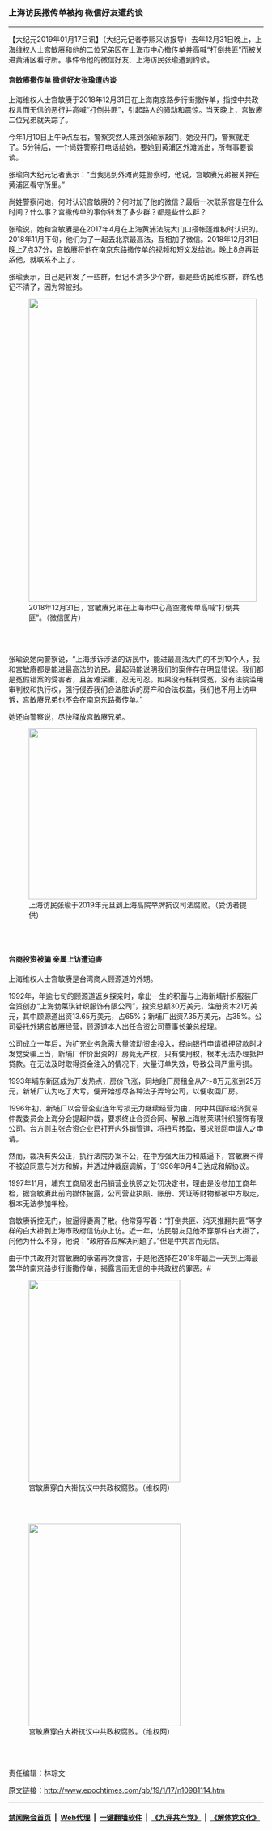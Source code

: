 ### 上海访民撒传单被拘 微信好友遭约谈
------------------------

<p>
 【大纪元2019年01月17日讯】（大纪元记者李熙采访报导）去年12月31日晚上，上海维权人士宫敏赓和他的二位兄弟因在上海市中心撒传单并高喊“打倒共匪”而被关进黄浦区看守所。事件令他的微信好友、上海访民张瑜遭到约谈。
</p>
<h4>
 宫敏赓撒传单 微信好友张瑜遭约谈
</h4>
<p>
 上海维权人士宫敏赓于2018年12月31日在上海南京路步行街撒传单，指控中共政权言而无信的恶行并高喊“打倒共匪”，引起路人的骚动和震惊。当天晚上，宫敏赓二位兄弟就失踪了。
</p>
<p>
 今年1月10日上午9点左右，警察突然人来到张瑜家敲门，她没开门，警察就走了。5分钟后，一个尚姓警察打电话给她，要她到黄浦区外滩派出，所有事要谈谈。
</p>
<p>
 张瑜向大纪元记者表示：“当我见到外滩尚姓警察时，他说，宫敏赓兄弟被关押在黄浦区看守所里。”
</p>
<p>
 尚姓警察问她，何时认识宫敏赓的？何时加了他的微信？最后一次联系宫是在什么时间？什么事？宫撒传单的事你转发了多少群？都是些什么群？
</p>
<p>
 张瑜说，她和宫敏赓是在2017年4月在上海黄浦法院大门口搭帐篷维权时认识的。2018年11月下旬，他们为了一起去北京最高法，互相加了微信。2018年12月31日晚上7点37分，宫敏赓将他在南京东路撒传单的视频和短文发给她。晚上8点再联系他，就联系不上了。
</p>
<p>
 张瑜表示，自己是转发了一些群，但记不清多少个群，都是些访民维权群，群名也记不清了，因为常被封。
</p>
<figure class="wp-caption aligncenter" id="attachment_10981189" style="width: 450px">
 <a href="http://i.epochtimes.com/assets/uploads/2019/01/DQkAZGoRcxcrRQIrkGnttZGnxRInxtoA.jpg">
  <img alt="" class="size-medium wp-image-10981189" height="600" src="http://i.epochtimes.com/assets/uploads/2019/01/DQkAZGoRcxcrRQIrkGnttZGnxRInxtoA-450x600.jpg" width="450"/>
 </a>
 <br/><figcaption class="wp-caption-text">
  2018年12月31日，宫敏赓兄弟在上海市中心高空撒传单高喊“打倒共匪”。（微信图片）
 </figcaption><br/>
</figure><br/>
<p>
 张瑜说她向警察说，“上海涉诉涉法的访民中，能进最高法大门的不到10个人，我和宫敏赓都是能进最高法的访民，最起码能说明我们的案件存在明显错误。我们都是冤假错案的受害者，且苦难深重，忍无可忍。如果没有枉判受冤，没有法院滥用审判权和执行权，强行侵吞我们合法胜诉的房产和合法权益，我们也不用上访申诉，宫敏赓兄弟也不会在南京东路撒传单。”
</p>
<p>
 她还向警察说，尽快释放宫敏赓兄弟。
</p>
<figure class="wp-caption aligncenter" id="attachment_10981192" style="width: 450px">
 <a href="http://i.epochtimes.com/assets/uploads/2019/01/6fBuLsiRJf99uiTci5i5Jii2JUL2cTUJ.jpg">
  <img alt="" class="size-medium wp-image-10981192" height="338" src="http://i.epochtimes.com/assets/uploads/2019/01/6fBuLsiRJf99uiTci5i5Jii2JUL2cTUJ-450x338.jpg" width="450"/>
 </a>
 <br/><figcaption class="wp-caption-text">
  上海访民张瑜于2019年元旦到上海高院举牌抗议司法腐败。（受访者提供）
 </figcaption><br/>
</figure><br/>
<h4>
 台商投资被骗 亲属上访遭迫害
</h4>
<p>
 上海维权人士宫敏赓是台湾商人顾源道的外甥。
</p>
<p>
 1992年，年逾七旬的顾源道返乡探亲时，拿出一生的积蓄与上海新埔针织服装厂合资创办“上海勃莱琪针织服饰有限公司”，投资总额30万美元，注册资本21万美元，其中顾源道出资13.65万美元，占65%；新埔厂出资7.35万美元，占35%。公司委托外甥宫敏赓经营，顾源道本人出任合资公司董事长兼总经理。
</p>
<p>
 公司成立一年后，为扩充业务急需大量流动资金投入，经向银行申请抵押贷款时才发觉受骗上当，新埔厂作价出资的厂房竟无产权，只有使用权，根本无法办理抵押贷款。在无法及时取得资金注入的情况下，大量订单失效，导致公司严重亏损。
</p>
<p>
 1993年埔东新区成为开发热点，房价飞涨，同地段厂房租金从7～8万元涨到25万元，新埔厂认为吃了大亏，便开始想尽各种法子弄垮公司，以便收回厂房。
</p>
<p>
 1996年初，新埔厂以合营企业连年亏损无力继续经营为由，向中共国际经济贸易仲裁委员会上海分会提起仲裁，要求终止合资合同、解散上海勃莱琪针织服饰有限公司。台方则主张合资企业已打开内外销管道，将扭亏转盈，要求驳回申请人之申请。
</p>
<p>
 然而，裁决有失公正，执行法院办案不公，在中方强大压力和威逼下，宫敏赓不得不被迫同意与对方和解，并透过仲裁庭调解，于1996年9月4日达成和解协议。
</p>
<p>
 1997年11月，埔东工商局发出吊销营业执照之处罚决定书，理由是没参加工商年检，据宫敏赓此前向媒体披露，公司营业执照、账册、凭证等财物都被中方取走，根本无法参加年检。
</p>
<p>
 宫敏赓诉控无门，被逼得妻离子散。他常穿写着：“打倒共匪、消灭推翻共匪”等字样的白大褂到上海市政府信访办上访。近一年，访民朋友见他不穿那件白大褂了，问他为什么不穿，他说：“政府答应解决问题了。”但是中共言而无信。
</p>
<p>
 由于中共政府对宫敏赓的承诺再次食言，于是他选择在2018年最后一天到上海最繁华的南京路步行街撒传单，揭露言而无信的中共政权的罪恶。#
</p>
<figure class="wp-caption aligncenter" id="attachment_10981195" style="width: 299px">
 <a href="http://i.epochtimes.com/assets/uploads/2019/01/photo_2019-01-07_23-54-08.jpg">
  <img alt="" class="size-full wp-image-10981195" height="400" src="http://i.epochtimes.com/assets/uploads/2019/01/photo_2019-01-07_23-54-08.jpg" width="299"/>
 </a>
 <br/><figcaption class="wp-caption-text">
  宫敏赓穿白大褂抗议中共政权腐败。（维权网）
 </figcaption><br/>
</figure><br/>
<figure class="wp-caption aligncenter" id="attachment_10981199" style="width: 300px">
 <a href="http://i.epochtimes.com/assets/uploads/2019/01/photo_2019-01-07_23-54-04.jpg">
  <img alt="" class="size-full wp-image-10981199" height="400" src="http://i.epochtimes.com/assets/uploads/2019/01/photo_2019-01-07_23-54-04.jpg" width="300"/>
 </a>
 <br/><figcaption class="wp-caption-text">
  宫敏赓穿白大褂抗议中共政权腐败。（维权网）
 </figcaption><br/>
</figure><br/>
<p>
 责任编辑：林琮文
</p>

原文链接：http://www.epochtimes.com/gb/19/1/17/n10981114.htm


------------------------
#### [禁闻聚合首页](https://github.com/gfw-breaker/banned-news/blob/master/README.md) &nbsp;|&nbsp; [Web代理](https://github.com/gfw-breaker/open-proxy/blob/master/README.md) &nbsp;|&nbsp; [一键翻墙软件](https://github.com/gfw-breaker/nogfw/blob/master/README.md) &nbsp;|&nbsp; [《九评共产党》](https://github.com/gfw-breaker/9ping.md/blob/master/README.md#九评之一评共产党是什么) &nbsp;|&nbsp; [《解体党文化》](https://github.com/gfw-breaker/jtdwh.md/blob/master/README.md#绪论)